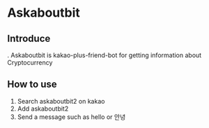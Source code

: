 # Askaboutbit
## Introduce
. Askaboutbit is kakao-plus-friend-bot for getting information about Cryptocurrency

## How to use
1. Search askaboutbit2 on kakao
2. Add askaboutbit2
3. Send a message such as hello or 안녕
